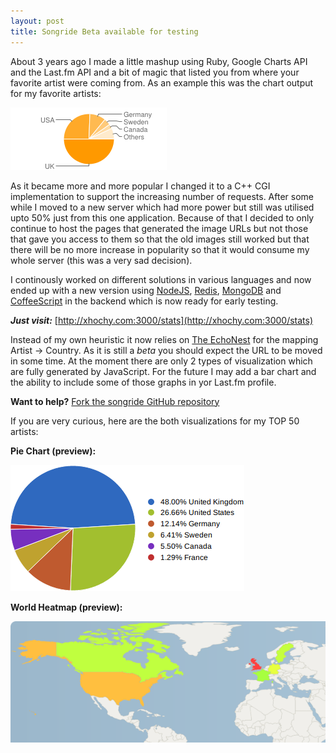 ```yaml
---
layout: post
title: Songride Beta available for testing
---
```


About 3 years ago I made a little mashup using Ruby, Google Charts API and the Last.fm API and
a bit of magic that listed you from where your favorite artist were coming from.
As an example this was the chart output for my favorite artists:


![old Last.fm nations chart](/images/xhochy-lastfmnations.png "old Last.fm nations chart")

As it became more and more popular I changed it to a C++ CGI implementation to
support the increasing number of requests. After some while I moved to a new server
which had more power but still was utilised upto 50% just from this one application.
Because of that I decided to only continue to host the pages that generated the
image URLs but not those that gave you access to them so that the old images
still worked but that there will be no more increase in popularity so that
it would consume my whole server (this was a very sad decision).

I continously worked on different solutions in various languages and now ended
up with a new version using [NodeJS](http://nodejs.org/),
[Redis](http://redis.io), [MongoDB](http://www.mongodb.org/) and
[CoffeeScript](http://coffeescript.org/)  in the backend which is now ready
for early testing.

**_Just visit:_** [http://xhochy.com:3000/stats](http://xhochy.com:3000/stats)

Instead of my own heuristic it now relies on [The EchoNest](http://the.echonest.com)
for the mapping Artist -> Country. As it is still a *beta* you should expect the URL
to be moved in some time. At the moment there are only 2 types of visualization
which are fully generated by JavaScript. For the future I may add a bar chart and
the ability to include some of those graphs in yor Last.fm profile.

**Want to help?** [Fork the songride GitHub repository](https://github.com/xhochy/songride/)

If you are very curious, here are the both visualizations for my TOP 50 artists:

**Pie Chart (preview):**


![pie chart preview of songride](/images/xhochy-songride-beta1.png)

**World Heatmap (preview):**

![world heatmap preview of songride](/images/xhochy-songride-beta2.png)

